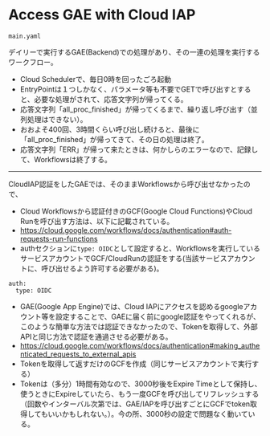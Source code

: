 # Access GAE with Cloud IAP

`main.yaml`

デイリーで実行するGAE(Backend)での処理があり、その一連の処理を実行するワークフロー。
* Cloud Schedulerで、毎日0時を回ったごろ起動
* EntryPointは１つしかなく、パラメータ等も不要でGETで呼び出すとすると、必要な処理がされて、応答文字列が帰ってくる。
* 応答文字列「all_proc_finished」が帰ってくるまで、繰り返し呼び出す（並列処理はできない）。
* おおよそ400回、3時間くらい呼び出し続けると、最後に「all_proc_finished」が帰ってきて、その日の処理は終了。
* 応答文字列「ERR」が帰って来たときは、何かしらのエラーなので、記録して、Workflowsは終了する。

***

CloudIAP認証をしたGAEでは、そのままWorkflowsから呼び出せなかったので、
* Cloud Workflowsから認証付きのGCF(Google Cloud Functions)やCloud Runを呼び出す方法は、以下に記載されている。
* https://cloud.google.com/workflows/docs/authentication#auth-requests-run-functions
* authセクションに`type: OIDC`として設定すると、Workflowsを実行しているサービスアカウントでGCF/CloudRunの認証をする(当該サービスアカウントに、呼び出せるよう許可する必要がある)。
```
auth:
  type: OIDC
```

* GAE(Google App Engine)では、Cloud IAPにアクセスを認めるgoogleアカウント等を設定することで、GAEに届く前にgoogle認証をやってくれるが、このような簡単な方法では認証できなかったので、Tokenを取得して、外部APIと同じ方法で認証を通過させる必要がある。
* https://cloud.google.com/workflows/docs/authentication#making_authenticated_requests_to_external_apis
* Tokenを取得して返すだけのGCFを作成（同じサービスアカウントで実行する）
* Tokenは（多分）1時間有効なので、3000秒後をExpire Timeとして保持し、使うときにExpireしていたら、もう一度GCFを呼び出してリフレッシュする（回数やインターバル次第では、GAE/IAPを呼び出すごとにGCFでtoken取得してもいいかもしれない。）。今の所、3000秒の設定で問題なく動いている。
